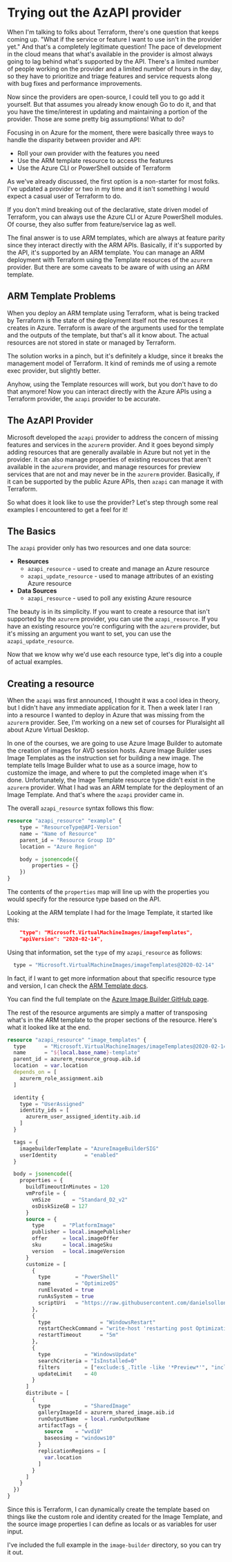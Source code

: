 # Trying out the AzAPI provider

When I'm talking to folks about Terraform, there's one question that keeps coming up. "What if the service or feature I want to use isn't in the provider yet." And that's a completely legitimate question! The pace of development in the cloud means that what's available in the provider is almost always going to lag behind what's supported by the API. There's a limited number of people working on the provider and a limited number of hours in the day, so they have to prioritize and triage features and service requests along with bug fixes and performance improvements.

Now since the providers are open-source, I could tell you to go add it yourself. But that assumes you already know enough Go to do it, and that you have the time/interest in updating and maintaining a portion of the provider. Those are some pretty big assumptions! What to do?

Focusing in on Azure for the moment, there were basically three ways to handle the disparity between provider and API:

* Roll your own provider with the features you need
* Use the ARM template resource to access the features
* Use the Azure CLI or PowerShell outside of Terraform

As we've already discussed, the first option is a non-starter for most folks. I've updated a provider or two in my time and it isn't something I would expect a casual user of Terraform to do.

If you don't mind breaking out of the declarative, state driven model of Terraform, you can always use the Azure CLI or Azure PowerShell modules. Of course, they also suffer from feature/service lag as well. 

The final answer is to use ARM templates, which are always at feature parity since they interact directly with the ARM APIs. Basically, if it's supported by the API, it's supported by an ARM template. You can manage an ARM deployment with Terraform using the Template resources of the `azurerm` provider. But there are some caveats to be aware of with using an ARM template.

## ARM Template Problems

When you deploy an ARM template using Terraform, what is being tracked by Terraform is the state of the deployment itself not the resources it creates in Azure. Terraform is aware of the arguments used for the template and the outputs of the template, but that's all it know about. The actual resources are not stored in state or managed by Terraform.

The solution works in a pinch, but it's definitely a kludge, since it breaks the management model of Terraform. It kind of reminds me of using a remote exec provider, but slightly better.

Anyhow, using the Template resources will work, but you don't have to do that anymore! Now you can interact directly with the Azure APIs using a Terraform provider, the `azapi` provider to be accurate.

## The AzAPI Provider

Microsoft developed the `azapi` provider to address the concern of missing features and services in the `azurerm` provider. And it goes beyond simply adding resources that are generally available in Azure but not yet in the provider. It can also manage properties of existing resources that aren't available in the `azurerm` provider, and manage resources for preview services that are not and may never be in the `azurerm` provider. Basically, if it can be supported by the public Azure APIs, then `azapi` can manage it with Terraform.

So what does it look like to use the provider? Let's step through some real examples I encountered to get a feel for it!

## The Basics

The `azapi` provider only has two resources and one data source:

* **Resources**
  * `azapi_resource` - used to create and manage an Azure resource
  * `azapi_update_resource` - used to manage attributes of an existing Azure resource
* **Data Sources**
  * `azapi_resource` - used to poll any existing Azure resource

The beauty is in its simplicity. If you want to create a resource that isn't supported by the `azurerm` provider, you can use the `azapi_resource`. If you have an existing resource you're configuring with the `azurerm` provider, but it's missing an argument you want to set, you can use the `azapi_update_resource`. 

Now that we know why we'd use each resource type, let's dig into a couple of actual examples.

## Creating a resource

When the `azapi` was first announced, I thought it was a cool idea in theory, but I didn't have any immediate application for it. Then a week later I ran into a resource I wanted to deploy in Azure that was missing from the `azurerm` provider. See, I'm working on a new set of courses for Pluralsight all about Azure Virtual Desktop. 

In one of the courses, we are going to use Azure Image Builder to automate the creation of images for AVD session hosts. Azure Image Builder uses Image Templates as the instruction set for building a new image. The template tells Image Builder what to use as a source image, how to customize the image, and where to put the completed image when it's done. Unfortunately, the Image Template resource type didn't exist in the `azurerm` provider. What I had was an ARM template for the deployment of an Image Template. And that's where the `azapi` provider came in.

The overall `azapi_resource` syntax follows this flow:

```terraform
resource "azapi_resource" "example" {
    type = "ResourceType@API-Version"
    name = "Name of Resource"
    parent_id = "Resource Group ID"
    location = "Azure Region"

    body = jsonencode({
        properties = {}
    })
}
```

The contents of the `properties` map will line up with the properties you would specify for the resource type based on the API.

Looking at the ARM template I had for the Image Template, it started like this:

```json
    "type": "Microsoft.VirtualMachineImages/imageTemplates",
    "apiVersion": "2020-02-14",
```

Using that information, set the `type` of my `azapi_resource` as follows:

```terraform
  type = "Microsoft.VirtualMachineImages/imageTemplates@2020-02-14"
```

In fact, if I want to get more information about that specific resource type and version, I can check the [ARM Template docs](https://docs.microsoft.com/en-us/azure/templates/microsoft.virtualmachineimages/imagetemplates?tabs=json).

You can find the full template on the [Azure Image Builder GitHub page](https://github.com/Azure/azvmimagebuilder/blob/main/solutions/14_Building_Images_WVD/armTemplateWVD.json).

The rest of the resource arguments are simply a matter of transposing what's in the ARM template to the proper sections of the resource. Here's what it looked like at the end.

```terraform
resource "azapi_resource" "image_templates" {
  type      = "Microsoft.VirtualMachineImages/imageTemplates@2020-02-14"
  name      = "${local.base_name}-template"
  parent_id = azurerm_resource_group.aib.id
  location  = var.location
  depends_on = [
    azurerm_role_assignment.aib
  ]

  identity {
    type = "UserAssigned"
    identity_ids = [
      azurerm_user_assigned_identity.aib.id
    ]
  }

  tags = {
    imagebuilderTemplate = "AzureImageBuilderSIG"
    userIdentity         = "enabled"
  }

  body = jsonencode({
    properties = {
      buildTimeoutInMinutes = 120
      vmProfile = {
        vmSize       = "Standard_D2_v2"
        osDiskSizeGB = 127
      }
      source = {
        type      = "PlatformImage"
        publisher = local.imagePublisher
        offer     = local.imageOffer
        sku       = local.imageSku
        version   = local.imageVersion
      }
      customize = [
        {
          type        = "PowerShell"
          name        = "OptimizeOS"
          runElevated = true
          runAsSystem = true
          scriptUri   = "https://raw.githubusercontent.com/danielsollondon/azvmimagebuilder/master/solutions/14_Building_Images_WVD/1_Optimize_OS_for_WVD.ps1"
        },
        {
          type                = "WindowsRestart"
          restartCheckCommand = "write-host 'restarting post Optimizations'"
          restartTimeout      = "5m"
        },
        {
          type           = "WindowsUpdate"
          searchCriteria = "IsInstalled=0"
          filters        = ["exclude:$_.Title -like '*Preview*'", "include:$true"]
          updateLimit    = 40
        }
      ]
      distribute = [
        {
          type           = "SharedImage"
          galleryImageId = azurerm_shared_image.aib.id
          runOutputName  = local.runOutputName
          artifactTags = {
            source    = "wvd10"
            baseosimg = "windows10"
          }
          replicationRegions = [
            var.location
          ]
        }
      ]
    }
  })
}
```

Since this is Terraform, I can dynamically create the template based on things like the custom role and identity created for the Image Template, and the source image properties I can define as locals or as variables for user input.

I've included the full example in the `image-builder` directory, so you can try it out. 